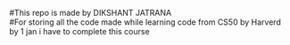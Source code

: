 #This repo is made by DIKSHANT JATRANA
<br>
#For storing all the code made while learning code from CS50 by Harverd
by 1 jan i have to complete this course